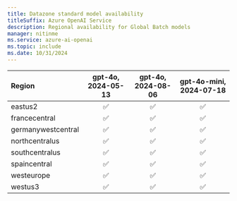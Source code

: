 ```yaml
---
title: Datazone standard model availability
titleSuffix: Azure OpenAI Service
description: Regional availability for Global Batch models
manager: nitinme
ms.service: azure-ai-openai
ms.topic: include
ms.date: 10/31/2024
---
```


| **Region**     | **gpt-4o**, **2024-05-13**   | **gpt-4o**, **2024-08-06**   | **gpt-4o-mini**, **2024-07-18**   |
|:-------------------|:--------------------------:|:--------------------------:|:-------------------------------:|
| eastus2            | ✅                       | ✅                       | ✅                            |
| francecentral      | ✅                       | ✅                       | ✅                            |
| germanywestcentral | ✅                       | ✅                       | ✅                            |
| northcentralus     | ✅                       | ✅                       | ✅                            |
| southcentralus     | ✅                       | ✅                       | ✅                            |
| spaincentral       | ✅                       | ✅                       | ✅                            |
| westeurope         | ✅                       | ✅                       | ✅                            |
| westus3            | ✅                       | ✅                       | ✅                            |